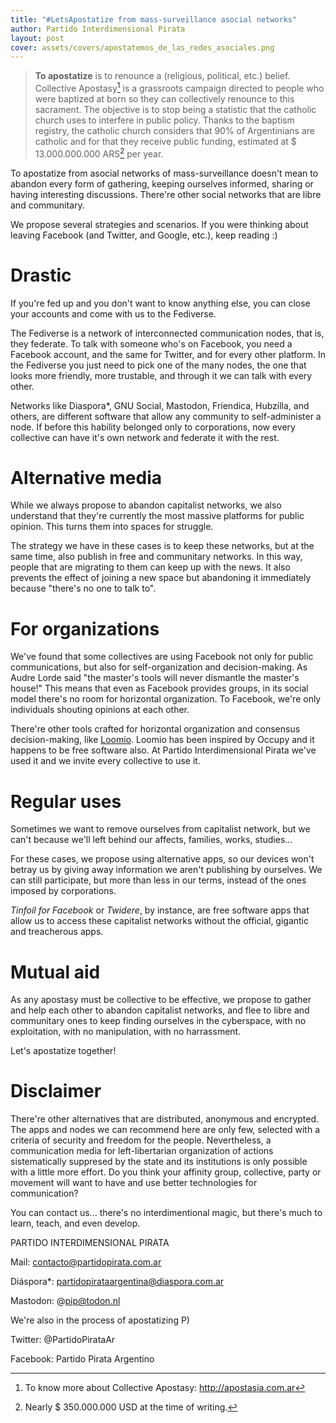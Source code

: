 ```yaml
---
title: "#LetsApostatize from mass-surveillance asocial networks"
author: Partido Interdimensional Pirata
layout: post
cover: assets/covers/apostatemos_de_las_redes_asociales.png
---
```


> **To apostatize** is to renounce a (religious, political, etc.)
> belief.  Collective Apostasy[^apostasy] is a grassroots campaign
> directed to people who were baptized at born so they can collectively
> renounce to this sacrament.  The objective is to stop being a
> statistic that the catholic church uses to interfere in public policy.
> Thanks to the baptism registry, the catholic church considers that 90%
> of Argentinians are catholic and for that they receive public funding,
> estimated at $ 13.000.000.000 ARS[^ars] per year.

[^apostasy]: To know more about Collective Apostasy:
  <http://apostasia.com.ar>

[^ars]: Nearly $ 350.000.000 USD at the time of writing.

To apostatize from asocial networks of mass-surveillance doesn't mean to
abandon every form of gathering, keeping ourselves informed, sharing or
having interesting discussions.  There're other social networks that
are libre and communitary.

We propose several strategies and scenarios.  If you were thinking about
leaving Facebook (and Twitter, and Google, etc.), keep reading :)

# Drastic

If you're fed up and you don't want to know anything else, you can close
your accounts and come with us to the Fediverse.

The Fediverse is a network of interconnected communication nodes, that
is, they federate.  To talk with someone who's on Facebook, you need a
Facebook account, and the same for Twitter, and for every other
platform.  In the Fediverse you just need to pick one of the many nodes,
the one that looks more friendly, more trustable, and through it we can
talk with every other.

Networks like Diaspora*, GNU Social, Mastodon, Friendica, Hubzilla, and
others, are different software that allow any community to
self-administer a node.  If before this hability belonged only to
corporations, now every collective can have it's own network and
federate it with the rest.

# Alternative media

While we always propose to abandon capitalist networks, we also
understand that they're currently the most massive platforms for public
opinion.  This turns them into spaces for struggle.

The strategy we have in these cases is to keep these networks, but at
the same time, also publish in free and communitary networks.  In this
way, people that are migrating to them can keep up with the news.  It
also prevents the effect of joining a new space but abandoning it
immediately because "there's no one to talk to".


# For organizations

We've found that some collectives are using Facebook not only for public
communications, but also for self-organization and decision-making.  As
Audre Lorde said "the master's tools will never dismantle the master's
house!"  This means that even as Facebook provides groups, in its social
model there's no room for horizontal organization.  To Facebook, we're
only individuals shouting opinions at each other.

There're other tools crafted for horizontal organization and consensus
decision-making, like [Loomio](https://loomio.org).  Loomio has been
inspired by Occupy and it happens to be free software also.  At Partido
Interdimensional Pirata we've used it and we invite every collective to
use it.

# Regular uses

Sometimes we want to remove ourselves from capitalist network, but we
can't because we'll left behind our affects, families, works, studies...

For these cases, we propose using alternative apps, so our devices won't
betray us by giving away information we aren't publishing by ourselves.
We can still participate, but more than less in our terms, instead of
the ones imposed by corporations.

_Tinfoil for Facebook_ or _Twidere_, by instance, are free software apps
that allow us to access these capitalist networks without the official,
gigantic and treacherous apps.


# Mutual aid

As any apostasy must be collective to be effective, we propose to gather
and help each other to abandon capitalist networks, and flee to libre
and communitary ones to keep finding ourselves in the cyberspace,
with no exploitation, with no manipulation, with no harrassment.

Let's apostatize together!

# Disclaimer

There're other alternatives that are distributed, anonymous and
encrypted.  The apps and nodes we can recommend here are only few,
selected with a criteria of security and freedom for the people.
Nevertheless, a communication media for left-libertarian organization
of actions sistematically suppresed by the state and its institutions is
only possible with a little more effort.  Do you think your affinity
group, collective, party or movement will want to have and use better
technologies for communication?

You can contact us... there's no interdimentional magic, but there's
much to learn, teach, and even develop.

PARTIDO INTERDIMENSIONAL PIRATA

Mail: contacto@partidopirata.com.ar

Diáspora*: partidopirataargentina@diaspora.com.ar

Mastodon: @pip@todon.nl

We're also in the process of apostatizing P)

Twitter: @PartidoPirataAr

Facebook: Partido Pirata Argentino

